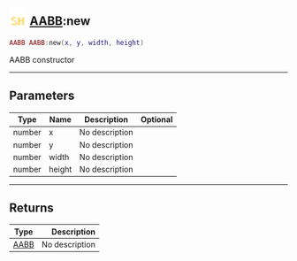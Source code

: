 ## <img src="../../.gitbook/assets/shared.png" width="32" height="32" /> [AABB](../aabb/README.md):new

```lua
AABB AABB:new(x, y, width, height)
```

AABB constructor

------
## Parameters

| Type   | Name | Description | Optional |
| ------ | ---- | ----------- | -------: |
| number | x | No description |  |
| number | y | No description |  |
| number | width | No description |  |
| number | height | No description |  |


------
## Returns

| Type   | Description |
| ------ | ----------: |
| [AABB](../aabb/README.md) | No description |

